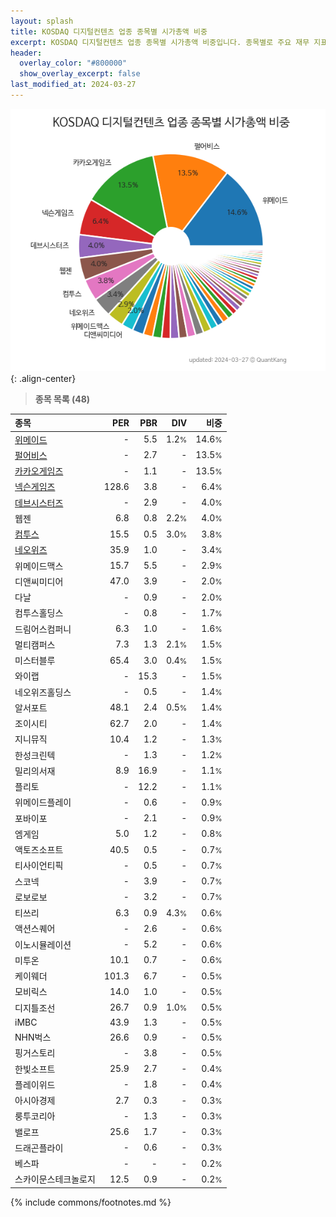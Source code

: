 ```yaml
---
layout: splash
title: KOSDAQ 디지털컨텐츠 업종 종목별 시가총액 비중
excerpt: KOSDAQ 디지털컨텐츠 업종 종목별 시가총액 비중입니다. 종목별로 주요 재무 지표를 함께 표시합니다.
header:
  overlay_color: "#800000"
  show_overlay_excerpt: false
last_modified_at: 2024-03-27
---
```



![KOSDAQ 디지털컨텐츠 업종 종목별 시가총액 비중](/stats/sector/images/kosdaq_업종_디지털컨텐츠_종목.png){: .align-center}


> **종목 목록 (48)**<a id="list"></a>

| **종목** | **PER** | **PBR** | **DIV** | **비중** |
| :------- | ------: | ------: | ------: | -------: |
| [위메이드](/112040/) | - | 5.5 | 1.2<small>%</small> | 14.6<small>%</small> |
| [펄어비스](/263750/) | - | 2.7 | - | 13.5<small>%</small> |
| [카카오게임즈](/293490/) | - | 1.1 | - | 13.5<small>%</small> |
| [넥슨게임즈](/225570/) | 128.6 | 3.8 | - | 6.4<small>%</small> |
| [데브시스터즈](/194480/) | - | 2.9 | - | 4.0<small>%</small> |
| 웹젠 | 6.8 | 0.8 | 2.2<small>%</small> | 4.0<small>%</small> |
| [컴투스](/078340/) | 15.5 | 0.5 | 3.0<small>%</small> | 3.8<small>%</small> |
| [네오위즈](/095660/) | 35.9 | 1.0 | - | 3.4<small>%</small> |
| 위메이드맥스 | 15.7 | 5.5 | - | 2.9<small>%</small> |
| 디앤씨미디어 | 47.0 | 3.9 | - | 2.0<small>%</small> |
| 다날 | - | 0.9 | - | 2.0<small>%</small> |
| 컴투스홀딩스 | - | 0.8 | - | 1.7<small>%</small> |
| 드림어스컴퍼니 | 6.3 | 1.0 | - | 1.6<small>%</small> |
| 멀티캠퍼스 | 7.3 | 1.3 | 2.1<small>%</small> | 1.5<small>%</small> |
| 미스터블루 | 65.4 | 3.0 | 0.4<small>%</small> | 1.5<small>%</small> |
| 와이랩 | - | 15.3 | - | 1.5<small>%</small> |
| 네오위즈홀딩스 | - | 0.5 | - | 1.4<small>%</small> |
| 알서포트 | 48.1 | 2.4 | 0.5<small>%</small> | 1.4<small>%</small> |
| 조이시티 | 62.7 | 2.0 | - | 1.4<small>%</small> |
| 지니뮤직 | 10.4 | 1.2 | - | 1.3<small>%</small> |
| 한성크린텍 | - | 1.3 | - | 1.2<small>%</small> |
| 밀리의서재 | 8.9 | 16.9 | - | 1.1<small>%</small> |
| 플리토 | - | 12.2 | - | 1.1<small>%</small> |
| 위메이드플레이 | - | 0.6 | - | 0.9<small>%</small> |
| 포바이포 | - | 2.1 | - | 0.9<small>%</small> |
| 엠게임 | 5.0 | 1.2 | - | 0.8<small>%</small> |
| 액토즈소프트 | 40.5 | 0.5 | - | 0.7<small>%</small> |
| 티사이언티픽 | - | 0.5 | - | 0.7<small>%</small> |
| 스코넥 | - | 3.9 | - | 0.7<small>%</small> |
| 로보로보 | - | 3.2 | - | 0.7<small>%</small> |
| 티쓰리 | 6.3 | 0.9 | 4.3<small>%</small> | 0.6<small>%</small> |
| 액션스퀘어 | - | 2.6 | - | 0.6<small>%</small> |
| 이노시뮬레이션 | - | 5.2 | - | 0.6<small>%</small> |
| 미투온 | 10.1 | 0.7 | - | 0.6<small>%</small> |
| 케이웨더 | 101.3 | 6.7 | - | 0.5<small>%</small> |
| 모비릭스 | 14.0 | 1.0 | - | 0.5<small>%</small> |
| 디지틀조선 | 26.7 | 0.9 | 1.0<small>%</small> | 0.5<small>%</small> |
| iMBC | 43.9 | 1.3 | - | 0.5<small>%</small> |
| NHN벅스 | 26.6 | 0.9 | - | 0.5<small>%</small> |
| 핑거스토리 | - | 3.8 | - | 0.5<small>%</small> |
| 한빛소프트 | 25.9 | 2.7 | - | 0.4<small>%</small> |
| 플레이위드 | - | 1.8 | - | 0.4<small>%</small> |
| 아시아경제 | 2.7 | 0.3 | - | 0.3<small>%</small> |
| 룽투코리아 | - | 1.3 | - | 0.3<small>%</small> |
| 밸로프 | 25.6 | 1.7 | - | 0.3<small>%</small> |
| 드래곤플라이 | - | 0.6 | - | 0.3<small>%</small> |
| 베스파 | - | - | - | 0.2<small>%</small> |
| 스카이문스테크놀로지 | 12.5 | 0.9 | - | 0.2<small>%</small> |

{% include commons/footnotes.md %}